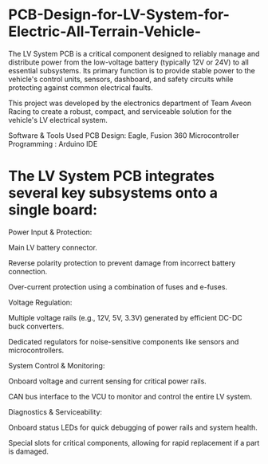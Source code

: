 # PCB-Design-for-LV-System-for-Electric-All-Terrain-Vehicle-
The LV System PCB is a critical component designed to reliably manage and distribute power from the low-voltage battery (typically 12V or 24V) to all essential subsystems. Its primary function is to provide stable power to the vehicle's control units, sensors, dashboard, and safety circuits while protecting against common electrical faults.

This project was developed by the electronics department of Team Aveon Racing to create a robust, compact, and serviceable solution for the vehicle's LV electrical system.

Software & Tools Used
PCB Design: Eagle, Fusion 360
Microcontroller Programming : Arduino IDE

# The LV System PCB integrates several key subsystems onto a single board:

Power Input & Protection:

Main LV battery connector.

Reverse polarity protection to prevent damage from incorrect battery connection.

Over-current protection using a combination of fuses and e-fuses.

Voltage Regulation:

Multiple voltage rails (e.g., 12V, 5V, 3.3V) generated by efficient DC-DC buck converters.

Dedicated regulators for noise-sensitive components like sensors and microcontrollers.


System Control & Monitoring:

Onboard voltage and current sensing for critical power rails.

CAN bus interface to the VCU to monitor and control the entire LV system.

Diagnostics & Serviceability:

Onboard status LEDs for quick debugging of power rails and system health.

Special slots for critical components, allowing for rapid replacement if a part is damaged.

